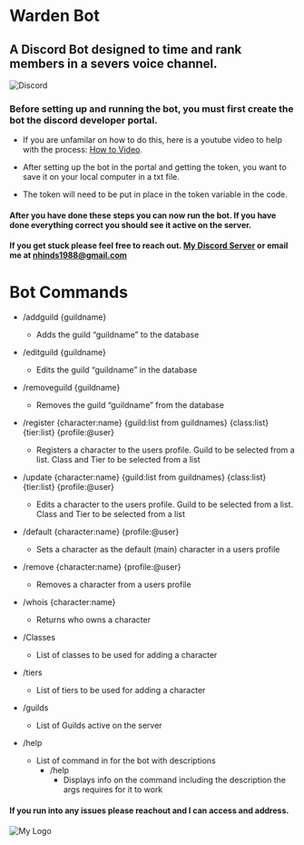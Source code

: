 # Warden Bot
## A Discord Bot designed to time and rank members in a severs voice channel.
![Discord](https://cdn.logojoy.com/wp-content/uploads/20210422095037/discord-mascot.png)
### Before setting up and running the bot, you must first create the bot the discord developer portal. 
- If you are unfamilar on how to do this, here is a youtube video to help with the process: [How to Video](https://youtu.be/Uibz0iQjoC0?t=714). 

- After setting up the bot in the portal and getting the token, you want to save it on your local computer in a txt file.

- The token will need to be put in place in the token variable in the code.
    
#### After you have done these steps you can now run the bot. If you have done everything correct you should see it active on the server.

#### If you get stuck please feel free to reach out. [My Discord Server](https://discord.gg/2vBYTr32) or email me at nhinds1988@gmail.com

# Bot Commands

- /addguild {guildname}
    - Adds the guild “guildname” to the database
    
- /editguild {guildname}
    - Edits the guild “guildname” in the database
    
- /removeguild {guildname}
    - Removes the guild “guildname” from the database
    
- /register {character:name} {guild:list from guildnames} {class:list} {tier:list} {profile:@user}
    - Registers a character to the users profile. Guild to be selected from a list. Class and Tier to be selected from a list
    
- /update {character:name} {guild:list from guildnames} {class:list} {tier:list} {profile:@user}
    - Edits a character to the users profile. Guild to be selected from a list. Class and Tier to be selected from a list
    
- /default {character:name} {profile:@user}
    - Sets a character as the default (main) character in a users profile
    
- /remove {character:name} {profile:@user}
    - Removes a character from a users profile
    
- /whois {character:name}
    - Returns who owns a character
    
- /Classes
    - List of classes to be used for adding a character
    
- /tiers
    - List of tiers to be used for adding a character
    
- /guilds
    - List of Guilds active on the server
    
- /help
    - List of command in for the bot with descriptions
        - /help <command>
            - Displays info on the command including the description the args requires for it to work
    
#### If you run into any issues please reachout and I can access and address. 

![My Logo](https://live.staticflickr.com/65535/51670302326_0cdc222df0_o.png)

